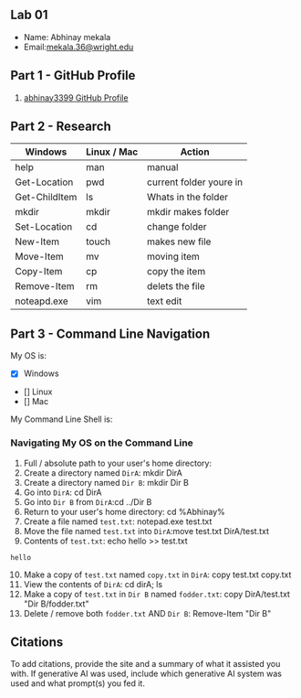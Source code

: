 ## Lab 01

- Name: Abhinay mekala 
- Email:mekala.36@wright.edu

## Part 1 - GitHub Profile

1. [abhinay3399 GitHub Profile](FIXTHISURL-https://github.com/your_abhinay3399)

## Part 2 - Research

| Windows | Linux / Mac | Action |
| ---     | ---         | ---    |
| help    | man         |   manual     |
| Get-Location | pwd    |    current folder youre in |
| Get-ChildItem | ls    |    Whats in the folder  |
| mkdir   | mkdir       |    mkdir  makes folder    |
| Set-Location | cd     |     change folder   |
| New-Item | touch      |     makes new file    |
| Move-Item | mv        |      moving item   |
| Copy-Item | cp        |       copy the item |
| Remove-Item | rm      |     delets the file    |
| noteapd.exe | vim     |      text edit   |

## Part 3 - Command Line Navigation

My OS is:
- [x] Windows
- [] Linux
- [] Mac

My Command Line Shell is: 

### Navigating My OS on the Command Line

1. Full / absolute path to your user's home directory: 
2. Create a directory named `DirA`: mkdir DirA
3. Create a directory named `Dir B`: mkdir Dir B
4. Go into `DirA`: cd DirA
5. Go into `Dir B` from `DirA`:cd ../Dir B
6. Return to your user's home directory: cd %Abhinay%
7. Create a file named `test.txt`: notepad.exe test.txt
8. Move the file named `test.txt` into `DirA`:move test.txt DirA/test.txt 
9. Contents of `test.txt`: echo hello >> test.txt
```
hello
```
10. Make a copy of `test.txt` named `copy.txt` in `DirA`: copy test.txt copy.txt
11. View the contents of `DirA`: cd dirA; ls
12. Make a copy of `test.txt` in `Dir B` named `fodder.txt`: copy DirA/test.txt "Dir B/fodder.txt"
13. Delete / remove both `fodder.txt` AND `Dir B`: Remove-Item "Dir B"

## Citations

To add citations, provide the site and a summary of what it assisted you with.  If generative AI was used, include which generative AI system was used and what prompt(s) you fed it.



